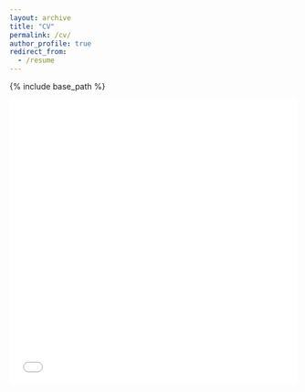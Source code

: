 ```yaml
---
layout: archive
title: "CV"
permalink: /cv/
author_profile: true
redirect_from:
  - /resume
---
```


{% include base_path %}

<iframe src="/files/Abir_CV.pdf" width="100%" height="500" frameborder="no" border="0" marginwidth="0" marginheight="0"></iframe>
